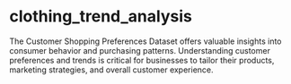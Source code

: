# clothing_trend_analysis
The Customer Shopping Preferences Dataset offers valuable insights into consumer behavior and purchasing patterns. Understanding customer preferences and trends is critical for businesses to tailor their products, marketing strategies, and overall customer experience.
